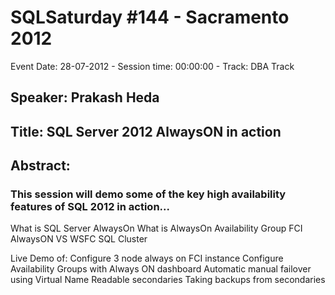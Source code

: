 # SQLSaturday #144 - Sacramento 2012
Event Date: 28-07-2012 - Session time: 00:00:00 - Track: DBA Track
## Speaker: Prakash Heda
## Title: SQL Server 2012 AlwaysON in action
## Abstract:
### This session will demo some of the key high availability features of SQL 2012 in action...

What is SQL Server AlwaysOn 
What is AlwaysOn Availability Group 
FCI AlwaysON VS WSFC SQL Cluster

Live Demo of:
Configure 3 node always on FCI instance
Configure Availability Groups with Always ON dashboard
Automatic  manual failover using Virtual Name 
Readable secondaries
Taking backups from secondaries

